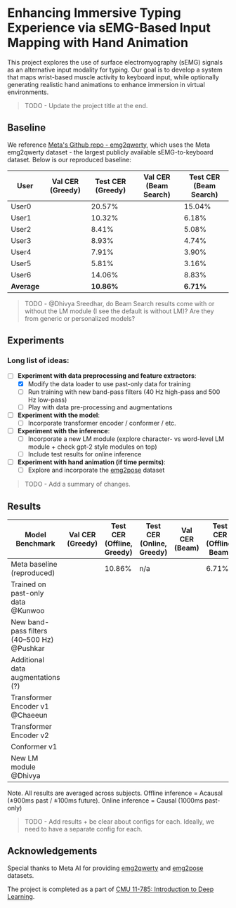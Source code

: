 # Enhancing Immersive Typing Experience via sEMG-Based Input Mapping with Hand Animation

This project explores the use of surface electromyography (sEMG) signals as an alternative input modality for typing. Our goal is to develop a system that maps wrist-based muscle activity to keyboard input, while optionally generating realistic hand animations to enhance immersion in virtual environments. 

> TODO - Update the project title at the end.

## Baseline

We reference [Meta's Github repo - emg2qwerty](https://github.com/facebookresearch/emg2qwerty), which uses the Meta emg2qwerty dataset - the largest publicly available sEMG-to-keyboard dataset. Below is our reproduced baseline:

| User       | Val CER (Greedy) | Test CER (Greedy) | Val CER (Beam Search) | Test CER (Beam Search) |
|------------|------------------|-------------------|------------------------|-------------------------|
| User0      |                  | 20.57%            |                        | 15.04%                  |
| User1      |                  | 10.32%            |                        | 6.18%                   |
| User2      |                  | 8.41%             |                        | 5.08%                   |
| User3      |                  | 8.93%             |                        | 4.74%                   |
| User4      |                  | 7.91%             |                        | 3.90%                   |
| User5      |                  | 5.81%             |                        | 3.16%                   |
| User6      |                  | 14.06%            |                        | 8.83%                   |
| **Average**|                  | **10.86%**        |                        | **6.71%**               |

> TODO - @Dhivya Sreedhar, do Beam Search results come with or without the LM module (I see the default is without LM)? Are they from generic or personalized models?

## Experiments

### Long list of ideas:

- [ ] **Experiment with data preprocessing and feature extractors**: 
  - [x] Modify the data loader to use past-only data for training  
  - [ ] Run training with new band-pass filters (40 Hz high-pass and 500 Hz low-pass)
  - [ ] Play with data pre-processing and augmentations 
- [ ] **Experiment with the model**: 
  - [ ] Incorporate transformer encoder / conformer / etc. 
- [ ] **Experiment with the inference**:
  - [ ] Incorporate a new LM module (explore character- vs word-level LM module + check gpt-2 style modules on top)
  - [ ] Include test results for online inference
- [ ] **Experiment with hand animation (if time permits)**:
  - [ ] Explore and incorporate the [emg2pose](https://github.com/facebookresearch/emg2pose) dataset  

> TODO - Add a summary of changes.

## Results

| Model Benchmark    | Val CER (Greedy) | Test CER (Offline, Greedy) | Test CER (Online, Greedy) | Val CER (Beam) | Test CER (Offline, Beam) | Test CER (Online, Beam) |
|--------------------|------------------|----------------------------|---------------------------|----------------|--------------------------|-------------------------|
| Meta baseline (reproduced)                         |         |    10.86%   |    n/a      |         |    6.71%    |    n/a     |
| Trained on past-only data @Kunwoo                  |         |         |         |         |         |         |
| New band-pass filters (40–500 Hz) @Pushkar         |         |         |         |         |         |         |
| Additional data augmentations (?)                  |         |         |         |         |         |         |
| Transformer Encoder v1 @Chaeeun                    |         |         |         |         |         |         |
| Transformer Encoder v2                             |         |         |         |         |         |         |
| Conformer v1                                       |         |         |         |         |         |         |
| New LM module @Dhivya                              |         |         |         |         |         |         |

Note. All results are averaged across subjects. Offline inference = Acausal (±900ms past / ±100ms future). Online inference = Causal (1000ms past-only)

> TODO - Add results + be clear about configs for each. Ideally, we need to have a separate config for each. 
  
## Acknowledgements

Special thanks to Meta AI for providing [emg2qwerty](https://github.com/facebookresearch/emg2qwerty) and [emg2pose](https://github.com/facebookresearch/emg2pose) datasets.

The project is completed as a part of [CMU 11-785: Introduction to Deep Learning](https://deeplearning.cs.cmu.edu/S25/index.html).
